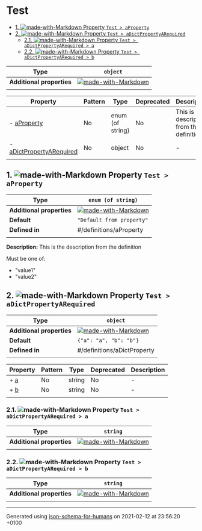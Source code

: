 # Test

- [1. ![made-with-Markdown](https://img.shields.io/badge/Optional-yellow) Property `Test > aProperty`](#aProperty)
- [2. ![made-with-Markdown](https://img.shields.io/badge/Optional-yellow) Property `Test > aDictPropertyARequired`](#aDictPropertyARequired)
  - [2.1. ![made-with-Markdown](https://img.shields.io/badge/Required-blue) Property `Test > aDictPropertyARequired > a`](#aDictPropertyARequired_a)
  - [2.2. ![made-with-Markdown](https://img.shields.io/badge/Required-blue) Property `Test > aDictPropertyARequired > b`](#aDictPropertyARequired_b)

| Type | `object` |
| ---- | --- |
| **Additional properties** |[![made-with-Markdown](https://img.shields.io/badge/Any%20type-allowed-green)](# "Additional Properties of any type are allowed.")|
|  |  |

| Property | Pattern | Type | Deprecated | Description |
| -------- | ------- | ---- | ---------- | ----------- |
|-  [aProperty](#aProperty)|No|enum (of string)|No|This is the description from the definition|
|-  [aDictPropertyARequired](#aDictPropertyARequired)|No|object|No|-|
|  |  |  |  |  |

## <a name="aProperty"></a>1. ![made-with-Markdown](https://img.shields.io/badge/Optional-yellow) Property `Test > aProperty`

| Type | `enum (of string)` |
| ---- | --- |
| **Additional properties** |[![made-with-Markdown](https://img.shields.io/badge/Any%20type-allowed-green)](# "Additional Properties of any type are allowed.")|
| **Default** | `"Default from property"` |
| **Defined in** | #/definitions/aProperty |
|  |  |

**Description:** This is the description from the definition

Must be one of:
* "value1"
* "value2"

## <a name="aDictPropertyARequired"></a>2. ![made-with-Markdown](https://img.shields.io/badge/Optional-yellow) Property `Test > aDictPropertyARequired`

| Type | `object` |
| ---- | --- |
| **Additional properties** |[![made-with-Markdown](https://img.shields.io/badge/Any%20type-allowed-green)](# "Additional Properties of any type are allowed.")|
| **Default** | `{"a": "a", "b": "b"}` |
| **Defined in** | #/definitions/aDictProperty |
|  |  |

| Property | Pattern | Type | Deprecated | Description |
| -------- | ------- | ---- | ---------- | ----------- |
|+  [a](#aDictPropertyARequired_a)|No|string|No|-|
|+  [b](#aDictPropertyARequired_b)|No|string|No|-|
|  |  |  |  |  |

### <a name="aDictPropertyARequired_a"></a>2.1. ![made-with-Markdown](https://img.shields.io/badge/Required-blue) Property `Test > aDictPropertyARequired > a`

| Type | `string` |
| ---- | --- |
| **Additional properties** |[![made-with-Markdown](https://img.shields.io/badge/Any%20type-allowed-green)](# "Additional Properties of any type are allowed.")|
|  |  |

### <a name="aDictPropertyARequired_b"></a>2.2. ![made-with-Markdown](https://img.shields.io/badge/Required-blue) Property `Test > aDictPropertyARequired > b`

| Type | `string` |
| ---- | --- |
| **Additional properties** |[![made-with-Markdown](https://img.shields.io/badge/Any%20type-allowed-green)](# "Additional Properties of any type are allowed.")|
|  |  |

----------------------------------------------------------------------------------------------------------------------------
Generated using [json-schema-for-humans](https://github.com/coveooss/json-schema-for-humans) on 2021-02-12 at 23:56:20 +0100